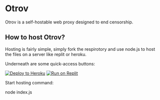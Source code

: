 # Otrov

Otrov is a self-hostable web proxy designed to end censorship.

## How to host Otrov?

Hosting is fairly simple, simply fork the respirotory and use node.js to host the files on a server like replit or heroku.

Underneath are some quick-access buttons: 

[![Deploy to Heroku](https://binbashbanana.github.io/deploy-buttons/buttons/remade/heroku.svg)](https://heroku.com/deploy/?template=https://github.com/attaeht/otrov)
[![Run on Replit](https://binbashbanana.github.io/deploy-buttons/buttons/remade/replit.svg)](https://replit.com/github/attaeht/otrov)

Start hosting command: 

node index.js
